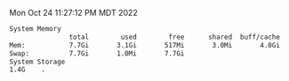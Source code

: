 Mon Oct 24 11:27:12 PM MDT 2022
```bash
System Memory
               total        used        free      shared  buff/cache   available
Mem:           7.7Gi       3.1Gi       517Mi       3.0Mi       4.0Gi       4.2Gi
Swap:          7.7Gi       1.0Mi       7.7Gi
System Storage
1.4G	.
```
